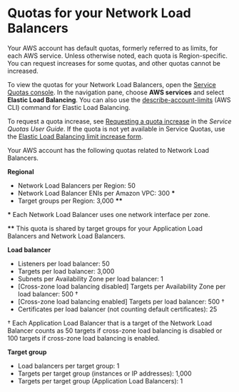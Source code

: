 # Quotas for your Network Load Balancers<a name="load-balancer-limits"></a>

Your AWS account has default quotas, formerly referred to as limits, for each AWS service\. Unless otherwise noted, each quota is Region\-specific\. You can request increases for some quotas, and other quotas cannot be increased\.

To view the quotas for your Network Load Balancers, open the [Service Quotas console](https://console.aws.amazon.com/servicequotas/home)\. In the navigation pane, choose **AWS services** and select **Elastic Load Balancing**\. You can also use the [describe\-account\-limits](https://docs.aws.amazon.com/cli/latest/reference/elbv2/describe-account-limits.html) \(AWS CLI\) command for Elastic Load Balancing\.

To request a quota increase, see [Requesting a quota increase](https://docs.aws.amazon.com/servicequotas/latest/userguide/request-quota-increase.html) in the *Service Quotas User Guide*\. If the quota is not yet available in Service Quotas, use the [Elastic Load Balancing limit increase form](https://console.aws.amazon.com/support/home#/case/create?issueType=service-limit-increase&limitType=service-code-elastic-load-balancers)\.

Your AWS account has the following quotas related to Network Load Balancers\.

**Regional**
+ Network Load Balancers per Region: 50
+ Network Load Balancer ENIs per Amazon VPC: 300 **\***
+ Target groups per Region: 3,000 **\*\***

**\*** Each Network Load Balancer uses one network interface per zone\.

**\*\*** This quota is shared by target groups for your Application Load Balancers and Network Load Balancers\.

**Load balancer**
+ Listeners per load balancer: 50
+ Targets per load balancer: 3,000
+ Subnets per Availability Zone per load balancer: 1
+ \[Cross\-zone load balancing disabled\] Targets per Availability Zone per load balancer: 500 †
+ \[Cross\-zone load balancing enabled\] Targets per load balancer: 500 †
+ Certificates per load balancer \(not counting default certificates\): 25

† Each Application Load Balancer that is a target of the Network Load Balancer counts as 50 targets if cross\-zone load balancing is disabled or 100 targets if cross\-zone load balancing is enabled\.

**Target group**
+ Load balancers per target group: 1
+ Targets per target group \(instances or IP addresses\): 1,000
+ Targets per target group \(Application Load Balancers\): 1
